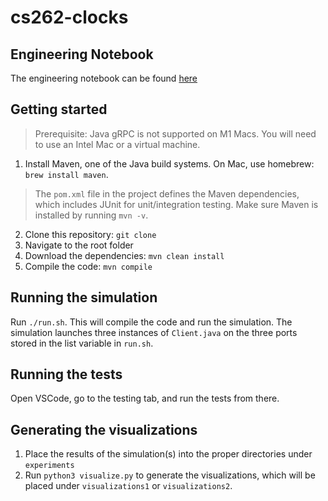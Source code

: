 # cs262-clocks
## Engineering Notebook
The engineering notebook can be found [here](https://docs.google.com/document/d/1YOrf8WIoCA7OLrn46ARJapOlARR92Ybnl2GgkMxo5LU/edit?usp=sharing)

## Getting started
> Prerequisite: Java gRPC is not supported on M1 Macs. You will need to use an Intel Mac or a virtual machine.
1. Install Maven, one of the Java build systems. On Mac, use homebrew: `brew install maven`.
> The `pom.xml` file in the project defines the Maven dependencies, which includes JUnit for unit/integration testing. Make sure Maven is installed by running `mvn -v`.
2. Clone this repository: `git clone`
3. Navigate to the root folder
4. Download the dependencies: `mvn clean install`
5. Compile the code: `mvn compile`

## Running the simulation
Run `./run.sh`. This will compile the code and run the simulation. The simulation launches three instances of `Client.java` on the three ports stored in the list variable in `run.sh`.

## Running the tests
Open VSCode, go to the testing tab, and run the tests from there.

## Generating the visualizations
1. Place the results of the simulation(s) into the proper directories under `experiments`
2. Run `python3 visualize.py` to generate the visualizations, which will be placed under `visualizations1` or `visualizations2`.